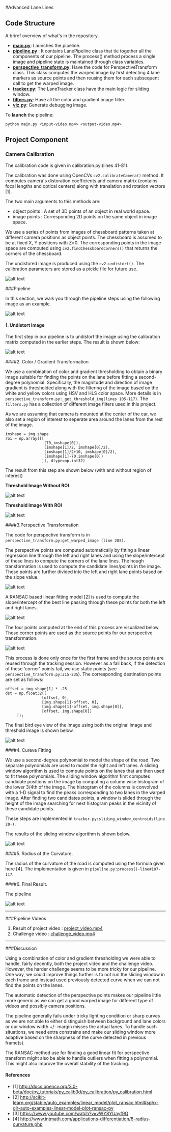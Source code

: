 #Advanced Lane Lines


[//]: # (Image References)

[image1]: ./imgs/calibration_example.jpg "Calibration Example"
[image2]: ./imgs/test1.jpg "Reference Image"
[image3]: ./imgs/undistorted.jpg "Undistorted Road Image"
[image4]: ./imgs/color_transformation1.jpg "Color/Gradient Transofmraiton without ROI"
[image5]: ./imgs/color_transformation2.jpg "Color/Gradient Transofmraiton with ROI"
[image6]: ./imgs/hough_lines.jpg "Hough Lines"
[image7]: ./imgs/ransac_example.jpg "RANSAC Regression"
[image8]: ./imgs/perspective_src_points.jpg "Perspective source points"
[image9]: ./imgs/perspective_transform.jpg "Perspective transformation"
[image10]: ./imgs/centroids.jpg "Centroids"
[image11]: ./imgs/final.jpg "Final Result"


## Code Structure

A briref overview of what's in the repository.

* **[main.py](./main.py)**: Launches the pipeline. 
* **[pipeline.py](./pipeline.py)** : It contains LanePipeline class that tie together all the components of our pipeline. The process() method process a single image and pipeline state is maintained through class variables.
* **[perspective_transform.py](perspective_transform.py)**: Have the code for PerspectiveTransform class. This class computes the warped image by first detecting 4 lane markers as source points and then reusing them for each subsequent call to get the warped image.
* **[tracker.py](./tracker.py)**: The LaneTracker class have the main logic for sliding window. 
* **[filters.py](./filters.py)**: Have all the color and gradient image filter. 
* **[viz.py](./viz.py)**: Generate debugging image. 

To **launch** the pipeline:

```
python main.py <input-video.mp4> <output-video.mp4> 
```

## Project Component

### Camera Calibration

The calibration code is given in calibration.py:(lines 41-81). 

The calibration was done using OpenCVs `cv2.calibrateCamera()` method. It computes camera's distoration coefficients and camera matrix (contains focal lengths and optical centers) along with translation and rotation vectors [1]. 

The two main arguments to this methods are:

* object points : A set of 3D points of an object in real world space.
* image points : Corresponding 2D points on the same object in image space. 

We use a series of points from images of chessboard patterns taken at different camera positions as object points. The chessboard is assumed to be at fixed X, Y positions with Z=0. The corresponding points in the image space are computed using `cv2.findChessboardCorners()` that returns the corners of the chessboard. 

The undistored image is produced using the `cv2.undistort()`. The calibration parameters are stored as a pickle file for future use. 

![alt text][image1]

###Pipeline 

In this section, we walk you through the pipeline steps using the following image as an example.

![alt text][image2]

#### 1. Undistort Image

The first step in our pipeline is to undistort the image using the calibration matrix computed in the earlier steps. The result is shown below:

![alt text][image3]

####2. Color / Gradient Transformation

We use a combination of color and gradient thresholding to obtain a binary image suitable for finding the points on the lane before fitting a second-degree polynomial. Specifically, the magnitude and direction of image gradient is thresholded along with the filtering of the image based on the white and yellow colors using HSV and HLS color space. More details is in `perspective_transform.py:_get_threshold_img(lines 105-117)`. The `filters.py` has a collection of different image filters used in this project. 

As we are assuming that camera is mounted at the center of the car, we also set a region of interest to seperate area around the lanes from the rest of the image. 

```
imshape = img.shape
roi = np.array([[
                 (70,imshape[0]),
                 (imshape[1]/2, imshape[0]/2), 
                 (imshape[1]/2+10, imshape[0]/2), 
                 (imshape[1]-70,imshape[0])
                ]], dtype=np.int32)
```

The result from this step are shown below (with and without region of interest) 

**Threshold Image Without ROI**

![alt text][image4]

**Threshold Image With ROI**

![alt text][image5]

####3.Perspective Transformation

The code for perspective transform is in `perspective_transform.py:get_warped_image (line 208)`. 

The perspective points are computed automatically by fitting a linear regression line through the left and right lanes and using the slope/intercept of these lines to compute the corners of the lane lines. The hough transformation is used to compute the  candidate lines/points in the image. These points are further divided into the left and right lane points based on the slope value. 

![alt text][image6]

A RANSAC based linear fitting model [2] is used to compute the slope/intercept of the best line passing through these points for both the left and right lanes. 

![alt text][image7]

The four points computed at the end of this process are visualized below. These corner points are used as the source points for our perspective transformation. 

![alt text][image8]

This process is done only once for the first frame and the source points are reused through the tracking session. However as a fall back, if the detection of these 'corner' points fail, we use static points (see `perspective_transform.py:215-235`). The corresponding destination points are set as follows:

```
offset = img.shape[1] * .25
dst = np.float32([
                [offset, 0],
                [img.shape[1]-offset, 0],
                [img.shape[1]-offset, img.shape[0]],
                [offset, img.shape[0]]
     ]);
```             

The final bird eye view of the image using both the original image and threshold image is shown below. 

![alt text][image9]

####4. Cureve Fitting

We use a second-degree polynomial to model the shape of the road. Two separate polynomials are used to model the right and left lanes. A sliding window algorithm is used to compute points on the lanes that are then used to fit these polynomials. The sliding window algorithm first computes candidate positions on the image by computing a column wise histogram of the lower 3/4th of the image. The histogram of the columns is convolved with a 1-D signal to find the peaks corresponding to two lanes in the warped image. After finding two candidates points, a window is slided through the height of the image searching for next histogram peaks in the vicinity of these candidate points. 

These steps are implemented in `tracker.py:sliding_window_centroids(line 20-)`. 

The results of the sliding window algorithm is shown below.

![alt text][image10]

####5. Radius of the Curvature.

The radius of the curvature of the road is computed using the formula given here [4]. The implementation is given in `pipeline.py:process()-line#107-117`. 

####6. Final Result.

The pipeline 

![alt text][image11]

---

###Pipeline Videos


1. Result of project video : [project_video.mp4](./project_video.mp4)
2. Challenge video : [challenge_video.mp4](./challenge_video.mp4)

---

###Discussion

Using a combination of color and gradient thresholding we were able to handle, fairly decently, both the project video and the challenge video. However, the harder challenge seems to be more tricky for our pipeline. One way, we could improve things further is to not run the sliding window in each frame and instead used previously detected curve when we can not find the points on the lanes.

The automatic detection of the perspective points makes our pipeline little more generic as we can get a good warped image for different type of videos and possibly camera positions. 

The pipeline generally fails under tricky lighting condition or sharp curves as we are not able to either distinguish between background and lane colors or our window width +/- margin misses the actual lanes. To handle such situations, we need extra constrains and make our sliding window more adaptive based on the sharpness of the curve detected in previous frame(s). 

The RANSAC method use for finding a good linear fit for perspective transform might also be able to handle outliers when fitting a polynomial. This might also improve the overall stability of the tracking. 


#### References
* [1] http://docs.opencv.org/3.0-beta/doc/py_tutorials/py_calib3d/py_calibration/py_calibration.html
* [2] http://scikit-learn.org/stable/auto_examples/linear_model/plot_ransac.html#sphx-glr-auto-examples-linear-model-plot-ransac-py
* [3] https://www.youtube.com/watch?v=vWY8YUayf9Q
* [4] http://www.intmath.com/applications-differentiation/8-radius-curvature.php
